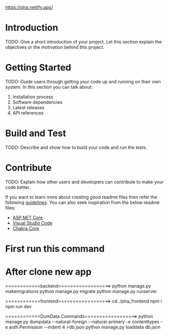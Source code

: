 https://plra.netlify.app/

# Introduction

TODO: Give a short introduction of your project. Let this section explain the objectives or the motivation behind this project.

# Getting Started

TODO: Guide users through getting your code up and running on their own system. In this section you can talk about:

1. Installation process
2. Software dependencies
3. Latest releases
4. API references

# Build and Test

TODO: Describe and show how to build your code and run the tests.

# Contribute

TODO: Explain how other users and developers can contribute to make your code better.

If you want to learn more about creating good readme files then refer the following [guidelines](https://docs.microsoft.com/en-us/azure/devops/repos/git/create-a-readme?view=azure-devops). You can also seek inspiration from the below readme files:

- [ASP.NET Core](https://github.com/aspnet/Home)
- [Visual Studio Code](https://github.com/Microsoft/vscode)
- [Chakra Core](https://github.com/Microsoft/ChakraCore)

# First run this command



# After clone new app 

============backend==================>
python manage.py makemigrations
python manage.py migrate
python manage.py runserver

============frontend==================>
cd  ./plra_frontend
npm i 
npm run dev

============DumData Commands==================>
python manage.py dumpdata --natural-foreign --natural-primary -e contenttypes -e auth.Permission --indent 4 >db.json
python manage.py loaddata db.json
<!-- UTF-8 problem occurs during the loaddata command. To resolve this, click on UTF-8 at the bottom of the JSON file button in VS Code. -->
